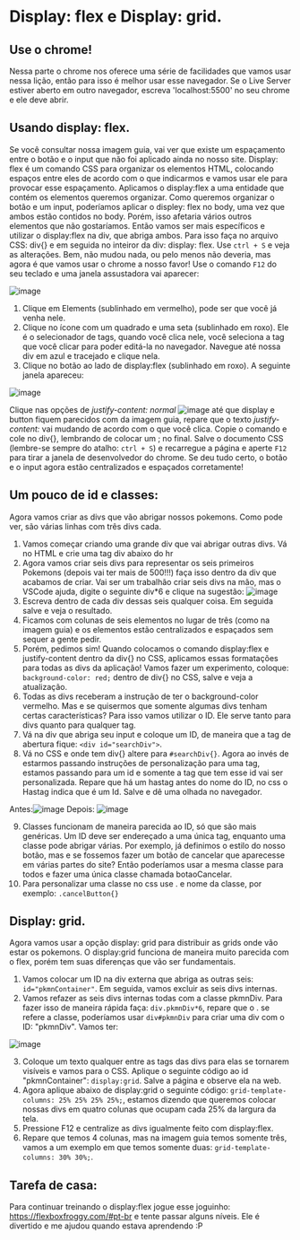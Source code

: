 # Display: flex e Display: grid.

## Use o chrome!
  Nessa parte o chrome nos oferece uma série de facilidades que vamos usar nessa lição, então para isso é melhor usar esse navegador. Se o Live Server estiver aberto em outro navegador, escreva 'localhost:5500' no seu chrome e ele deve abrir.
  
## Usando display: flex.
  
  Se você consultar nossa imagem guia, vai ver que existe um espaçamento entre o botão e o input que não foi aplicado ainda no nosso site. Display: flex é um comando CSS para organizar os elementos HTML, colocando espaços entre eles de acordo com o que indicarmos e vamos usar ele para provocar esse espaçamento.
  Aplicamos o display:flex a uma entidade que contém os elementos queremos organizar. Como queremos organizar o botão e um input, poderíamos aplicar o displey: flex no body, uma vez que ambos estão contidos no body. Porém, isso afetaria vários outros elementos que não gostaríamos. Então vamos ser mais específicos e utilizar o display:flex na div, que abriga ambos. Para isso faça no arquivo CSS: div{} e em seguida no inteiror da div: display: flex.
  Use `ctrl + S` e veja as alterações. Bem, não mudou nada, ou pelo menos não deveria, mas agora é que vamos usar o chrome a nosso favor! Use o comando `F12` do seu teclado e uma janela assustadora vai aparecer:

  ![image](https://user-images.githubusercontent.com/39773960/218122241-c575afe7-50fd-41ae-bcfd-365955a80b14.png)

  1) Clique em Elements (sublinhado em vermelho), pode ser que você já venha nele.
  2) Clique no ícone com um quadrado e uma seta (sublinhado em roxo). Ele é o selecionador de tags, quando você clica nele, você seleciona a tag que você clicar para poder editá-la no navegador. Navegue até nossa div em azul e tracejado e clique nela.
  3) Clique no botão ao lado de display:flex (sublinhado em roxo). A seguinte janela apareceu:
 
 ![image](https://user-images.githubusercontent.com/39773960/218122973-5ada4b9b-ecc2-4696-a197-574c0c80c23d.png)

  Clique nas opções de _justify-content: normal_ ![image](https://user-images.githubusercontent.com/39773960/218123687-c5a7f133-47ad-490e-84f1-b656f808ae31.png)
 até que display e button fiquem parecidos com da imagem guia, repare que o texto _justify-content:_ vai mudando de acordo com o que você clica. Copie o comando e cole no div{}, lembrando de colocar um ; no final.
  Salve o documento CSS (lembre-se sempre do atalho: `ctrl + S`) e recarregue a página e aperte `F12` para tirar a janela de desenvolvedor do chrome. Se deu tudo certo, o botão e o input agora estão centralizados e espaçados corretamente!
  
## Um pouco de id e classes:

  Agora vamos criar as divs que vão abrigar nossos pokemons. Como pode ver, são várias linhas com três divs cada.
  
  1) Vamos começar criando uma grande div que vai abrigar outras divs. Vá no HTML e crie uma tag div abaixo do hr
  2) Agora vamos criar seis divs para representar os seis primeiros Pokemons (depois vai ter mais de 500!!!) faça isso dentro da div que acabamos de criar. Vai ser um trabalhão criar seis divs na mão, mas o VSCode ajuda, digite o seguinte div*6 e clique na sugestão: ![image](https://user-images.githubusercontent.com/39773960/218125722-3ceaac1b-8eb2-48b2-bc7f-21fc982afd88.png)
  3) Escreva dentro de cada div dessas seis qualquer coisa. Em seguida salve e veja o resultado.
  4) Ficamos com colunas de seis elementos no lugar de três (como na imagem guia) e os elementos estão centralizados e espaçados sem sequer a gente pedir.
  5) Porém, pedimos sim! Quando colocamos o comando display:flex e justify-content dentro da div{} no CSS, aplicamos essas formatações para todas as divs da aplicação! Vamos fazer um experimento, coloque: `background-color: red;` dentro de div{} no CSS, salve e veja a atualização.
  6) Todas as divs receberam a instrução de ter o background-color vermelho. Mas e se quisermos que somente algumas divs tenham certas características? Para isso vamos utilizar o ID. Ele serve tanto para divs quanto para qualquer tag.
  7) Vá na div que abriga seu input e coloque um ID, de maneira que a tag de abertura fique: `<div id="searchDiv">`.
  8) Vá no CSS e onde tem div{} altere para `#searchDiv{}`. Agora ao invés de estarmos passando instruções de personalização para uma tag, estamos passando para um id e somente a tag que tem esse id vai ser personalizada. Repare que há um hastag antes do nome do ID, no css o Hastag indica que é um Id. Salve e dê uma olhada no navegador.

Antes:![image](https://user-images.githubusercontent.com/39773960/218128611-e32f86db-1773-485d-98e8-13993b973191.png)
 Depois: ![image](https://user-images.githubusercontent.com/39773960/218128505-2f335964-e420-4cf7-90d5-dc28ba896b09.png)
 
  9) Classes funcionam de maneira parecida ao ID, só que são mais genéricas. Um ID deve ser endereçado a uma única tag, enquanto uma classe pode abrigar várias. Por exemplo, já definimos o estilo do nosso botão, mas e se fossemos fazer um botão de cancelar que aparecesse em várias partes do site? Então poderíamos usar a mesma classe para todos e fazer uma única classe chamada botaoCancelar.
  10) Para personalizar uma classe no css use . e nome da classe, por exemplo: `.cancelButton{}`

## Display: grid.

  Agora vamos usar a opção display: grid para distribuir as grids onde vão estar os pokemons. O display:grid funciona de maneira muito parecida com o flex, porém tem suas diferenças que vão ser fundamentais.
  1) Vamos colocar um ID na div externa que abriga as outras seis: `id="pkmnContainer"`. Em seguida, vamos excluir as seis divs internas.
  2) Vamos refazer as seis divs internas todas com a classe pkmnDiv. Para fazer isso de maneira rápida faça: `div.pkmnDiv*6`, repare que o . se refere a classe, poderíamos usar `div#pkmnDiv` para criar uma div com o ID: "pkmnDiv". Vamos ter:
  
  ![image](https://user-images.githubusercontent.com/39773960/218184095-ef92e89c-593c-40a0-81e7-ee7bfc398922.png)

  3) Coloque um texto qualquer entre as tags das divs para elas se tornarem visíveis e vamos para o CSS. Aplique o seguinte código ao id "pkmnContainer": `display:grid`. Salve a página e observe ela na web.
  4) Agora aplique abaixo de display:grid o seguinte código: `grid-template-columns: 25% 25% 25% 25%;`, estamos dizendo que queremos colocar nossas divs em quatro colunas que ocupam cada 25% da largura da tela.
  5) Pressione F12 e centralize as divs igualmente feito com display:flex.
  6) Repare que temos 4 colunas, mas na imagem guia temos somente três, vamos a um exemplo em que temos somente duas: `grid-template-columns: 30% 30%;`.

## Tarefa de casa:
 Para continuar treinando o display:flex jogue esse joguinho: https://flexboxfroggy.com/#pt-br e tente passar alguns níveis. Ele é divertido e me ajudou quando estava aprendendo :P
